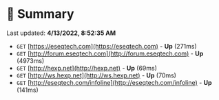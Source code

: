 # 📖 Summary
Last updated: **4/13/2022, 8:52:35 AM**

- `GET` [https://eseqtech.com](https://eseqtech.com) - **Up** (271ms)
- `GET` [http://forum.eseqtech.com](http://forum.eseqtech.com) - **Up** (4973ms)
- `GET` [http://hexp.net](http://hexp.net) - **Up** (69ms)
- `GET` [http://ws.hexp.net](http://ws.hexp.net) - **Up** (70ms)
- `GET` [http://eseqtech.com/infoline](http://eseqtech.com/infoline) - **Up** (141ms)
